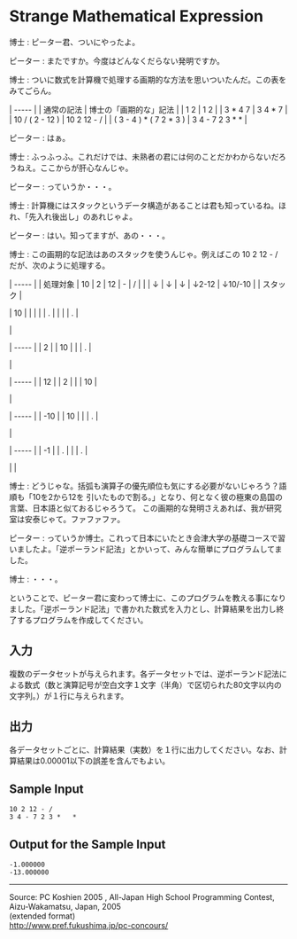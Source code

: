 # Strange Mathematical Expression

博士 : ピーター君、ついにやったよ。

ピーター : またですか。今度はどんなくだらない発明ですか。

博士 : ついに数式を計算機で処理する画期的な方法を思いついたんだ。この表をみてごらん。

| ----- |
| 通常の記法 | 博士の「画期的な」記法 |
| 1 2 | 1 2  |
| 3 * 4 7 | 3 4 * 7  |
| 10 / ( 2 - 12 )  | 10 2 12 - / |
| ( 3 - 4 ) * ( 7 2 * 3 ) | 3 4 - 7 2 3 * * |

ピーター : はぁ。

博士 : ふっふっふ。これだけでは、未熟者の君には何のことだかわからないだろうねえ。ここからが肝心なんじゃ。

ピーター : っていうか・・・。

博士 : 計算機にはスタックというデータ構造があることは君も知っているね。ほれ、「先入れ後出し」のあれじゃよ。

ピーター : はい。知ってますが、あの・・・。

博士 : この画期的な記法はあのスタックを使うんじゃ。例えばこの 10 2 12 - / だが、次のように処理する。

| ----- |
| 処理対象 | 10 | 2 | 12 | - | / |
|   | ↓ | ↓ | ↓ | ↓2-12 | ↓10/-10 |
| スタック |

| 10 |  | | |
| . |  | |
| . |

 |

| ----- |
| 2 |
| 10 |  |
| . |

 |

| ----- |
| 12 |
| 2 |  |
| 10 |

 |

| ----- |
| -10 |
| 10 |  |
| . |

 |

| ----- |
| -1 |
| . |  |
| . |

 |
|

  

博士 : どうじゃな。括弧も演算子の優先順位も気にする必要がないじゃろう？語順も「10を2から12を 引いたもので割る。」となり、何となく彼の極東の島国の言葉、日本語と似ておるじゃろうて。 この画期的な発明さえあれば、我が研究室は安泰じゃて。ファファファ。

ピーター : っていうか博士。これって日本にいたとき会津大学の基礎コースで習いましたよ。「逆ポーランド記法」とかいって、みんな簡単にプログラムしてました。

博士 : ・・・。

ということで、ピーター君に変わって博士に、このプログラムを教える事になりました。「逆ポーランド記法」で書かれた数式を入力とし、計算結果を出力し終了するプログラムを作成してください。

## 入力

複数のデータセットが与えられます。各データセットでは、逆ポーランド記法による数式（数と演算記号が空白文字１文字（半角）で区切られた80文字以内の文字列。）が１行に与えられます。

## 出力

各データセットごとに、計算結果（実数）を１行に出力してください。なお、計算結果は0.00001以下の誤差を含んでもよい。

## Sample Input

    10 2 12 - /
    3 4 - 7 2 3 *   *

## Output for the Sample Input

    -1.000000
    -13.000000

* * *

Source: PC Koshien 2005 , All-Japan High School Programming Contest, Aizu-Wakamatsu, Japan, 2005   
(extended format)   
<http://www.pref.fukushima.jp/pc-concours/>